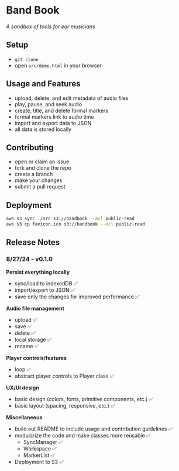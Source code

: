# Band Book

*A sandbox of tools for ear musicians*

## Setup

- `git clone`
- open `src/demo.html` in your browser

## Usage and Features

- upload, delete, and edit metadata of audio files
- play, pause, and seek audio
- create, title, and delete formal markers
- formal markers link to audio time
- import and export data to JSON
- all data is stored locally

## Contributing

- open or claim an issue
- fork and clone the repo
- create a branch
- make your changes
- submit a pull request

## Deployment

```bash
aws s3 sync ./src s3://bandbook --acl public-read
aws s3 cp favicon.ico s3://bandbook --acl public-read
```

## Release Notes

### 8/27/24 - v0.1.0

**Persist everything locally**

- sync/load to indexedDB ✅
- import/export to JSON ✅
- save only the changes for improved performance ✅

**Audio file management**

- upload ✅
- save ✅
- delete ✅
- local storage ✅
- rename ✅

**Player controls/features**

- loop ✅
- abstract player controls to Player class ✅

**UX/UI design**

- basic design (colors, fonts, primitive components, etc.) ✅
- basic layout (spacing, responsive, etc.) ✅

**Miscellaneous**

- build out README to include usage and contribution guidelines ✅
- modularize the code and make classes more reusable ✅
	- SyncManager ✅
	- Workspace ✅
	- MarkerList ✅
- Deployment to S3 ✅